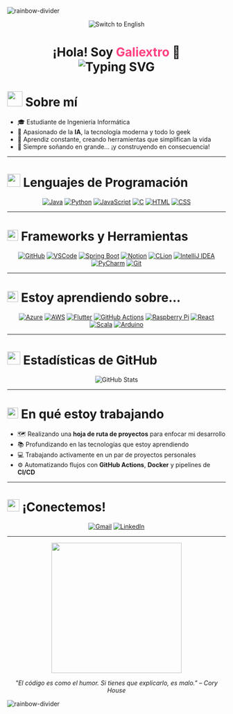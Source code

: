 ![rainbow-divider](https://capsule-render.vercel.app/api?type=waving&color=gradient&height=80&width=100%&section=header)

<div align="center">

  <img src="https://img.shields.io/badge/🌐_Switch_to-English-1e90ff?style=for-the-badge&labelColor=000&logoColor=white" alt="Switch to English" href="README.md">

</div>

<h1 align="center">
  ¡Hola! Soy <span style="color:#ff4081;">Galiextro</span> 👋<br>
  <img src="https://readme-typing-svg.herokuapp.com?font=Fira+Code&size=24&pause=1000&color=36BCF7&center=true&vCenter=true&width=600&lines=Estudiante+de+Ingeniería+Informática;Apasionado+de+la+IA+y+asistentes+virtuales;Aprendiz+constante+y+constructor+de+sueños" alt="Typing SVG" />
</h1>

# <img src="https://github.com/7oSkaaa/7oSkaaa/raw/main/Images/about_me.gif" width="35px" /> Sobre mí

- 🎓 Estudiante de Ingeniería Informática  
- 🤖 Apasionado de la **IA**, la tecnología moderna y todo lo geek  
- 🌱 Aprendiz constante, creando herramientas que simplifican la vida  
- 🚀 Siempre soñando en grande... ¡y construyendo en consecuencia!

---

# <img src="https://github.com/7oSkaaa/7oSkaaa/raw/main/Images/Programming_Languages.gif" width="30px" /> Lenguajes de Programación

<div align="center">

[![Java](https://skillicons.dev/icons?i=java)](https://www.oracle.com/java/)
[![Python](https://skillicons.dev/icons?i=python)](https://www.python.org/)
[![JavaScript](https://skillicons.dev/icons?i=js)](https://developer.mozilla.org/es/docs/Web/JavaScript)
[![C](https://skillicons.dev/icons?i=c)](https://es.wikipedia.org/wiki/C_(lenguaje_de_programación))
[![HTML](https://skillicons.dev/icons?i=html)](https://developer.mozilla.org/es/docs/Web/HTML)
[![CSS](https://skillicons.dev/icons?i=css)](https://developer.mozilla.org/es/docs/Web/CSS)

</div>

---

# <img src="https://img.icons8.com/ios-filled/50/ffffff/settings.png" width="25" height="25" /> Frameworks y Herramientas

<div align="center">

  [![GitHub](https://skillicons.dev/icons?i=github)](https://github.com/)
  [![VSCode](https://skillicons.dev/icons?i=vscode)](https://code.visualstudio.com/)
  [![Spring Boot](https://skillicons.dev/icons?i=spring)](https://spring.io/projects/spring-boot)
  [![Notion](https://skillicons.dev/icons?i=notion)](https://www.notion.so/)
  [![CLion](https://skillicons.dev/icons?i=clion)](https://www.jetbrains.com/clion/)
  [![IntelliJ IDEA](https://skillicons.dev/icons?i=idea)](https://www.jetbrains.com/idea/)
  [![PyCharm](https://skillicons.dev/icons?i=pycharm)](https://www.jetbrains.com/pycharm/)
  [![Git](https://skillicons.dev/icons?i=git)](https://git-scm.com/)

</div>

---

# <img src="https://img.icons8.com/color/48/light-on--v1.png" width="25" height="25" /> Estoy aprendiendo sobre...

<div align="center">

  [![Azure](https://skillicons.dev/icons?i=azure)](https://azure.microsoft.com/)
  [![AWS](https://skillicons.dev/icons?i=aws)](https://aws.amazon.com/)
  [![Flutter](https://skillicons.dev/icons?i=flutter)](https://flutter.dev/)
  [![GitHub Actions](https://skillicons.dev/icons?i=githubactions)](https://github.com/features/actions)
  [![Raspberry Pi](https://skillicons.dev/icons?i=raspberrypi)](https://www.raspberrypi.com/)
  [![React](https://skillicons.dev/icons?i=react)](https://reactjs.org/)
  [![Scala](https://skillicons.dev/icons?i=scala)](https://www.scala-lang.org/)
  [![Arduino](https://skillicons.dev/icons?i=arduino)](https://www.arduino.cc/)

</div>

---

# <img src="https://github.com/7oSkaaa/7oSkaaa/raw/main/Images/Statistics.gif" width="30px" /> Estadísticas de GitHub

<div align="center">

  ![GitHub Stats](https://github-readme-stats.vercel.app/api?username=galiextro&show_icons=true&theme=github_dark)

</div>

---

# <img src="https://img.icons8.com/color/48/search--v1.png" width="25" height="25" /> En qué estoy trabajando

- 🗺️ Realizando una **hoja de ruta de proyectos** para enfocar mi desarrollo  
- 📚 Profundizando en las tecnologías que estoy aprendiendo  
- 💻 Trabajando activamente en un par de proyectos personales  
- ⚙️ Automatizando flujos con **GitHub Actions**, **Docker** y pipelines de **CI/CD**

---

# <img src="https://img.icons8.com/color/48/000000/contacts.png" width="28" height="28" /> ¡Conectemos!

<div align="center">

  [![Gmail](https://skillicons.dev/icons?i=gmail)](https://mail.google.com/mail/?view=cm&fs=1&to=alexuntaru10@gmail.com)
  [![LinkedIn](https://skillicons.dev/icons?i=linkedin)](https://www.linkedin.com/in/alexandru-untaru-083609277/)

</div>

---

<div align="center">
  <img src="https://media.giphy.com/media/qgQUggAC3Pfv687qPC/giphy.gif" width="300" />
</div>

<p align="center">
  <em>"El código es como el humor. Si tienes que explicarlo, es malo." – Cory House</em>
</p>

![rainbow-divider](https://capsule-render.vercel.app/api?type=waving&color=gradient&height=80&width=100%&section=footer)
